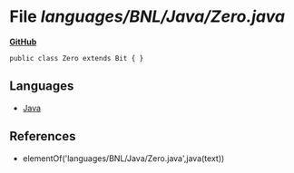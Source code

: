 # File _languages/BNL/Java/Zero.java_
**[GitHub](https://github.com/softlang/yas/blob/master/languages/BNL/Java/Zero.java)**
```
public class Zero extends Bit { }
```

## Languages
* [Java](../languages/Java.md)

## References
* elementOf('languages/BNL/Java/Zero.java',java(text))
